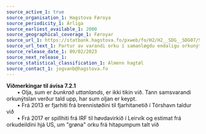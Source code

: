 ```yaml
---
source_active_1: true
source_organisation_1: Hagstova Føroya
source_periodicity_1: Árliga
source_earliest_available_1: 2000
source_geographical_coverage_1: Føroyar
source_url_1: https://statbank.hagstova.fo/pxweb/fo/H2/H2__SDG__SDG07/SDG_7_2_1.px
source_url_text_1: Partur av varandi orku í samanløgdu endaligu orkunýtsluni (2000-2021)
source_release_date_1: 09/02/2023
source_next_release_1:
source_statistical_classification_1: Almenn hagtøl
source_contact_1: jogvanb@hagstova.fo
---
```

**Viðmerkingar til ávísa 7.2.1**  
  • Olja, sum er *bunkrað uttanlands*, er ikki tikin við. Tann samsvarandi orkunýtslan verður tald upp, har sum oljan er keypt.  
  • Frá 2013 er fjarhiti frá brennistøðini til fjarhitanetið í Tórshavn taldur við  
  • Frá 2017 er spillhiti frá IRF til høvdavirkið í Leirvík og estimat frá orkudeildini hjá US, um "grøna" orku frá hitapumpum talt við  
